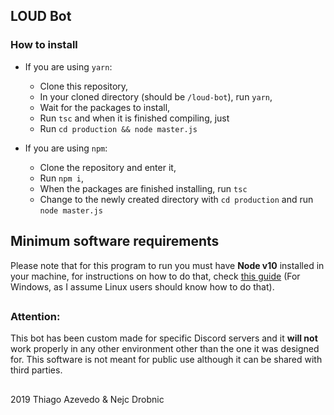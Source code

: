 ## LOUD Bot
### How to install

 - If you are using `yarn`:
		
	 - Clone this repository,
	 - In your cloned directory (should be `/loud-bot`), run `yarn`,
	 - Wait for the packages to install,
	 - Run `tsc` and when it is finished compiling, just
	 - Run `cd production && node master.js`
	 
 - If you are using `npm`:
	 - Clone the repository and enter it,
	 - Run `npm i`,
	 - When the packages are finished installing, run `tsc`
	 - Change to the newly created directory with `cd production` and run `node master.js`
## Minimum software requirements
Please note that for this program to run you must have **Node v10** installed in your machine, for instructions on how to do that, check [this guide](https://blog.teamtreehouse.com/install-node-js-npm-windows) (For Windows, as I assume Linux users should know how to do that).
##
### Attention:
This bot has been custom made for specific Discord servers and it **will not** work properly in any other environment other than the one it was designed for. This software is not meant for public use although it can be shared with third parties.


##
2019 Thiago Azevedo & Nejc Drobnic
